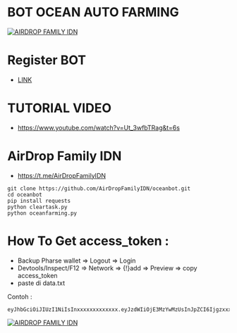# BOT OCEAN AUTO FARMING

[![AIRDROP FAMILY IDN](https://img001.prntscr.com/file/img001/ERL8vtepQISlXeR3G86zPQ.png)](https://github.com/AirDropFamilyIDN/oceanbot)

# Register BOT
- [LINK](https://t.me/waveonsuibot/walletapp?startapp=1748434)

# TUTORIAL VIDEO
- https://www.youtube.com/watch?v=Ut_3wfbTRag&t=6s

# AirDrop Family IDN
- https://t.me/AirDropFamilyIDN

```
git clone https://github.com/AirDropFamilyIDN/oceanbot.git
cd oceanbot
pip install requests
python cleartask.py
python oceanfarming.py

```

# How To Get access_token :

- Backup Pharse wallet => Logout => Login
- Devtools/Inspect/F12 => Network => {!}add => Preview => copy access_token
- paste di data.txt

Contoh :
```
eyJhbGciOiJIUzI1NiIsInxxxxxxxxxxxxx.eyJzdWIiOjE3MzYwMzUsInJpZCI6Ijgzxxxxxxxxxxxxxxxxxxxxxxxxxxxxx

```
[![AIRDROP FAMILY IDN](https://img001.prntscr.com/file/img001/GFoiYq4wTTe1MTevXXGMwQ.png)](https://github.com/AirDropFamilyIDN/oceanbot)


